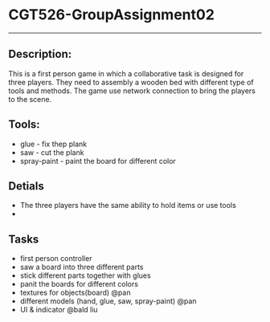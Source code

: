 # CGT526-GroupAssignment02
---
## Description:
This is a first person game in which a collaborative task is designed for three players. They need to assembly a wooden bed with different type of tools and methods. The game use network connection to bring the players to the scene.
## Tools:
* glue - fix thep plank
* saw - cut the plank 
* spray-paint - paint the board for different color
## Detials
* The three players have the same ability to hold items or use tools
* 
## Tasks
* first person controller 
* saw a board into three different parts
* stick different parts together with glues
* panit the boards for different colors
* textures for objects(board) @pan
* different models (hand, glue, saw, spray-paint) @pan
* UI & indicator @bald liu
